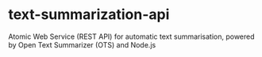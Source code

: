 # text-summarization-api
Atomic Web Service (REST API) for automatic text summarisation, powered by Open Text Summarizer (OTS) and Node.js
